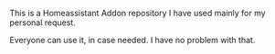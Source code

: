 
This is a Homeassistant Addon repository I have used mainly for my personal request.

Everyone can use it, in case needed. I have no problem with that.
